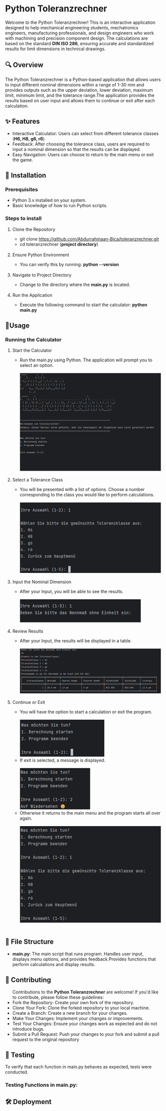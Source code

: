 # Python Toleranzrechner
Welcome to the Python Toleranzrechner! This is an interactive application designed to help mechanical engineering students, mechatronics engineers, manufacturing professionals, and design engineers who work with machining and precision component design. 
The calculations are based on the standard **DIN ISO 286**, ensuring accurate and standardized results for limit dimensions in technical drawings.
## 🔍 Overview
The Python Toleranzrechner is a Python-based application that allows users to input different nominal dimensions within a range of 1-30 mm and provides outputs such as the upper deviation, lower deviation, maximum limit, minimum limit, and the tolerance range.The application provides the results based on user input and allows them to continue or exit after each calculation.

## ✨ Features
<ul>
  <li>Interactive Calculator: Users can select from different tolerance classes (<strong>H6, H8, g6, r6</strong>).</li>
  <li>Feedback: After choosing the tolerance class, users are required to input a nominal dimension so that the results can be displayed.</li>
  <li>Easy Navigation: Users can choose to return to the main menu or exit the game.</li>
</ul>

## 🔧 Installation
### Prerequisites
<ul>
  <li>Python 3.x installed on your system.</li>
  <li>Basic knowledge of how to run Python scripts.</li>
</ul>

### Steps to install
<ol>
  <li>Clone the Repository</li>
  <ul>
    <li>git clone <a href="https://github.com/Abdurrahmaan-Bica/toleranzrechner.git">https://github.com/Abdurrahmaan-Bica/toleranzrechner.git</a></li>
    <li>cd toleranzrechner (<strong>project directory</strong>)</li>
  </ul>
  <br>
   <li>Ensure Python Environment</li>
   <ul>
    <li>You can verify this by running: <strong>python --version</strong></li>
  </ul>
  <br>
  <li>Navigate to Project Directory</li>
   <ul>
    <li>Change to the directory where the <strong>main.py</strong> is located.</li>
  </ul>
  <br>
  <li>Run the Application</li>
   <ul>
    <li>Execute the following command to start the calculator: <strong>python main.py</strong></li>
  </ul>
</ol>


## 🚀Usage
### Running the Calculator
<ol>
  <li>Start the Calculator</li>
  <ul>
    <li>Run the main.py using Python. The application will prompt you to select an option.</li>
    <br>
    <img src="Main_Menu.png"alt ="Main Menu"></img>
    
  </ul>
  <br>
  <li>Select a Tolerance Class</li>
  <ul>
    <li>You will be presented with a list of options. Choose a number corresponding to the class you would like to perform calculations.</li>
    <br>
    <img src="Tolerance_Classes_Menu.png"alt ="Tolerance Classes Menu"></img>
  </ul>
  <br>
  <li>Input the Nominal Dimension</li>
  <ul>
    <li>After your Input, you will be able to see the results.</li>
    <br>
    <img src="Nominal_Dimension_Input.png"alt ="Nominal Dimension Input"></img>
  </ul>
  <br>
  <li>Review Results</li>
  <ul>
    <li>After your Input, the results will be displayed in a table.</li>
    <br>
    <img src="Feedback.png"alt ="Results"></img>
  </ul>
  <br>
   <li>Continue or Exit</li>
  <ul>
    <li>You will have the option to start a calculation or exit the program.</li>
    <br>
    <img src="Continue_Exit.png"alt ="Continue or Exit"></img>
    <br>
    <li>If exit is selected, a message is displayed.</li>
    <br>
    <img src="Exit.png"alt ="Exit"></img>
    <br>
    <li>Otherwise it returns to the main menu and the program starts all over again.</li>
    <br>
    <img src="Continue.png"alt ="Continue"></img>
    <br>
    
  </ul>
  <br>
  
</ol>

## 📂 File Structure
<ul>
  <li>
    <strong>main.py</strong>: The main script that runs program. Handles user input, displays menu options, and provides feedback.Provides functions that perform calculations and display results.
  </li>
</ul>

## 🤝 Contributing
<ul>
  Contributions to the <strong>Python Toleranzrechner</strong> are welcome! If you'd like to contribute, please follow these guidelines:
  <br>
  <li>
    Fork the Repository: Create your own fork of the repository.
  </li>
  <li>
  Clone Your Fork: Clone the forked repository to your local machine.
  </li>
  <li>
  Create a Branch: Create a new branch for your changes.
  </li>
  <li>
  Make Your Changes: Implement your changes or improvements.
  </li>
  <li>
  Test Your Changes: Ensure your changes work as expected and do not introduce bugs.
  </li>
  <li>
  Submit a Pull Request: Push your changes to your fork and submit a pull request to the original repository
  </li>
</ul>

## 🧪 Testing
To verify that each function in main.py behaves as expected, tests were conducted.
### Testing Functions in main.py:


## 🛠️ Deployment





